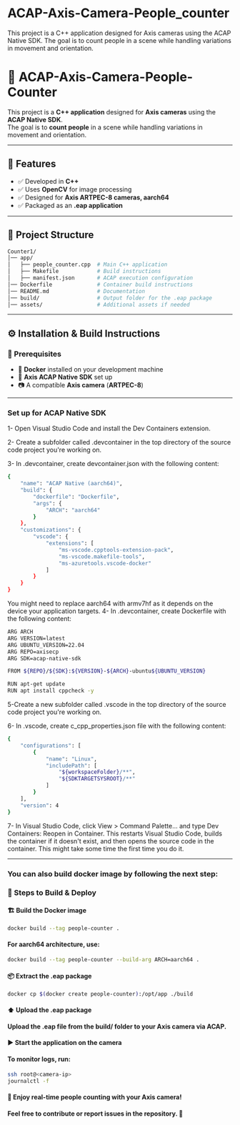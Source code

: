 # ACAP-Axis-Camera-People_counter
This project is a C++ application designed for Axis cameras using the ACAP Native SDK. The goal is to count people in a scene while handling variations in movement and orientation.

# 🎯 ACAP-Axis-Camera-People-Counter

This project is a **C++ application** designed for **Axis cameras** using the **ACAP Native SDK**.  
The goal is to **count people** in a scene while handling variations in movement and orientation.

---

## 🚀 Features

- ✅ Developed in **C++**
- ✅ Uses **OpenCV** for image processing
- ✅ Designed for **Axis ARTPEC-8 cameras, aarch64**
- ✅ Packaged as an **.eap application**

---
## 📁 Project Structure

```bash
Counter1/
│── app/
│   ├── people_counter.cpp  # Main C++ application
│   ├── Makefile            # Build instructions
│   ├── manifest.json       # ACAP execution configuration
│── Dockerfile              # Container build instructions
│── README.md               # Documentation
│── build/                  # Output folder for the .eap package
│── assets/                 # Additional assets if needed
```
---


## ⚙️ Installation & Build Instructions

### 📌 Prerequisites

- 🐳 **Docker** installed on your development machine  
- 🎯 **Axis ACAP Native SDK** set up  
- 📷 A compatible **Axis camera** (**ARTPEC-8**)  

---

### Set up for ACAP Native SDK
1- Open Visual Studio Code and install the Dev Containers extension.

2- Create a subfolder called .devcontainer in the top directory of the source code project you're working on.

3- In .devcontainer, create devcontainer.json with the following content:
```sh
{
    "name": "ACAP Native (aarch64)",
    "build": {
        "dockerfile": "Dockerfile",
        "args": {
            "ARCH": "aarch64"
        }
    },
    "customizations": {
        "vscode": {
            "extensions": [
                "ms-vscode.cpptools-extension-pack",
                "ms-vscode.makefile-tools",
                "ms-azuretools.vscode-docker"
            ]
        }
    }
}
```
You might need to replace aarch64 with armv7hf as it depends on the device your application targets. 
4- In .devcontainer, create Dockerfile with the following content:
```sh
ARG ARCH
ARG VERSION=latest
ARG UBUNTU_VERSION=22.04
ARG REPO=axisecp
ARG SDK=acap-native-sdk

FROM ${REPO}/${SDK}:${VERSION}-${ARCH}-ubuntu${UBUNTU_VERSION}

RUN apt-get update
RUN apt install cppcheck -y
```

5-Create a new subfolder called .vscode in the top directory of the source code project you're working on.

6- In .vscode, create c_cpp_properties.json file with the following content:
```sh
{
    "configurations": [
        {
            "name": "Linux",
            "includePath": [
                "${workspaceFolder}/**",
                "${SDKTARGETSYSROOT}/**"
            ]
        }
    ],
    "version": 4
}
```
7- In Visual Studio Code, click View > Command Palette... and type Dev Containers: Reopen in Container. This restarts Visual Studio Code, builds the container if it doesn't exist, and then opens the source code in the container. This might take some time the first time you do it.

---
### You can also build docker image by following the next step: 

### 🔧 Steps to Build & Deploy

#### 🏗️ **Build the Docker image**  

```sh
docker build --tag people-counter .
```

#### For aarch64 architecture, use:
```sh
docker build --tag people-counter --build-arg ARCH=aarch64 .
```

#### 📦 Extract the .eap package

```sh
docker cp $(docker create people-counter):/opt/app ./build
```

#### ⬆️ Upload the .eap package
#### Upload the .eap file from the build/ folder to your Axis camera via ACAP.

#### ▶️ Start the application on the camera

#### To monitor logs, run:
```sh
ssh root@<camera-ip>
journalctl -f
```

#### 🎯 Enjoy real-time people counting with your Axis camera!
#### Feel free to contribute or report issues in the repository. 🚀
